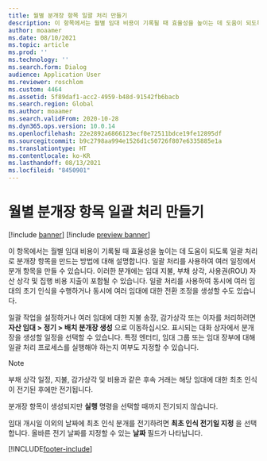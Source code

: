 ```yaml
---
title: 월별 분개장 항목 일괄 처리 만들기
description: 이 항목에서는 월별 임대 비용이 기록될 때 효율성을 높이는 데 도움이 되도록 일괄 처리로 분개장 항목을 만드는 방법에 대해 설명합니다.
author: moaamer
ms.date: 08/10/2021
ms.topic: article
ms.prod: ''
ms.technology: ''
ms.search.form: Dialog
audience: Application User
ms.reviewer: roschlom
ms.custom: 4464
ms.assetid: 5f89daf1-acc2-4959-b48d-91542fb6bacb
ms.search.region: Global
ms.author: moaamer
ms.search.validFrom: 2020-10-28
ms.dyn365.ops.version: 10.0.14
ms.openlocfilehash: 22e2892a6866123ecf0e72511bdce19fe12895df
ms.sourcegitcommit: b9c2798aa994e1526d1c50726f807e6335885e1a
ms.translationtype: HT
ms.contentlocale: ko-KR
ms.lasthandoff: 08/13/2021
ms.locfileid: "8450901"
---
```

# <a name="create-monthly-journal-entries-in-a-batch"></a>월별 분개장 항목 일괄 처리 만들기

[!include [banner](../includes/banner.md)]
[!include [preview banner](../includes/preview-banner.md)]


이 항목에서는 월별 임대 비용이 기록될 때 효율성을 높이는 데 도움이 되도록 일괄 처리로 분개장 항목을 만드는 방법에 대해 설명합니다. 일괄 처리를 사용하여 여러 일정에서 분개 항목을 만들 수 있습니다. 이러한 분개에는 임대 지불, 부채 상각, 사용권(ROU) 자산 상각 및 집행 비용 지출이 포함될 수 있습니다. 일괄 처리를 사용하여 동시에 여러 임대의 초기 인식을 수행하거나 동시에 여러 임대에 대한 전환 조정을 생성할 수도 있습니다.

일괄 작업을 설정하거나 여러 임대에 대한 지불 송장, 감가상각 또는 이자를 처리하려면 **자산 임대 \> 정기 \> 배치 분개장 생성** 으로 이동하십시오. 표시되는 대화 상자에서 분개장을 생성할 일정을 선택할 수 있습니다. 특정 엔터티, 임대 그룹 또는 임대 장부에 대해 일괄 처리 프로세스를 실행해야 하는지 여부도 지정할 수 있습니다.

> [!NOTE]
> 부채 상각 일정, 지불, 감가상각 및 비용과 같은 후속 거래는 해당 임대에 대한 최초 인식이 전기된 후에만 전기됩니다.
>
> 분개장 항목이 생성되지만 **실행** 명령을 선택할 때까지 전기되지 않습니다.

임대 개시일 이외의 날짜에 최초 인식 분개를 전기하려면 **최초 인식 전기일 지정** 을 선택합니다. 올바른 전기 날짜를 지정할 수 있는 **날짜** 필드가 나타납니다.

[!INCLUDE[footer-include](../../includes/footer-banner.md)]
